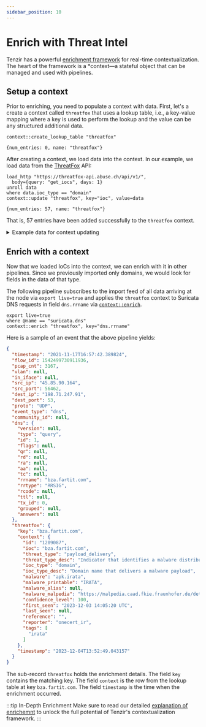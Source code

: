 ```yaml
---
sidebar_position: 10
---
```


# Enrich with Threat Intel

Tenzir has a powerful [enrichment framework](../../enrichment/README.md) for
real-time contextualization. The heart of the framework is a *context—a stateful
object that can be managed and used with pipelines.

## Setup a context

Prior to enriching, you need to populate a context with data. First, let's a
create a context called `threatfox` that uses a lookup table, i.e., a key-value
mapping where a key is used to perform the lookup and the value can be any
structured additional data.

```tql
context::create_lookup_table "threatfox"
```

```tql
{num_entries: 0, name: "threatfox"}
```

After creating a context, we load data into the context. In our example, we load
data from the [ThreatFox](https://threatfox.abuse.ch/) API:

```tql
load_http "https://threatfox-api.abuse.ch/api/v1/",
  body={query: "get_iocs", days: 1}
unroll data
where data.ioc_type == "domain"
context::update "threatfox", key="ioc", value=data
```

```tql
{num_entries: 57, name: "threatfox"}
```

That is, 57 entries have been added successfully to the `threatfox` context.

<details>
<summary>Example data for context updating</summary>

If we replace `context::update` in the above pipeline with `head 5`, we get
output similar to the following, depending on the current state of the API:

```json
{
  "id": "1213056",
  "ioc": "deletefateoow.pw",
  "threat_type": "botnet_cc",
  "threat_type_desc": "Indicator that identifies a botnet command&control server (C&C)",
  "ioc_type": "domain",
  "ioc_type_desc": "Domain that is used for botnet Command&control (C&C)",
  "malware": "win.lumma",
  "malware_printable": "Lumma Stealer",
  "malware_alias": "LummaC2 Stealer",
  "malware_malpedia": "https://malpedia.caad.fkie.fraunhofer.de/details/win.lumma",
  "confidence_level": 75,
  "first_seen": "2023-12-15 15:31:00 UTC",
  "last_seen": null,
  "reference": "",
  "reporter": "stoerchl",
  "tags": [
    "LummaStealer"
  ]
}
{
  "id": "1213057",
  "ioc": "perceivedomerusp.pw",
  "threat_type": "botnet_cc",
  "threat_type_desc": "Indicator that identifies a botnet command&control server (C&C)",
  "ioc_type": "domain",
  "ioc_type_desc": "Domain that is used for botnet Command&control (C&C)",
  "malware": "win.lumma",
  "malware_printable": "Lumma Stealer",
  "malware_alias": "LummaC2 Stealer",
  "malware_malpedia": "https://malpedia.caad.fkie.fraunhofer.de/details/win.lumma",
  "confidence_level": 75,
  "first_seen": "2023-12-15 15:31:00 UTC",
  "last_seen": null,
  "reference": "",
  "reporter": "stoerchl",
  "tags": [
    "LummaStealer"
  ]
}
{
  "id": "1213058",
  "ioc": "showerreigerniop.pw",
  "threat_type": "botnet_cc",
  "threat_type_desc": "Indicator that identifies a botnet command&control server (C&C)",
  "ioc_type": "domain",
  "ioc_type_desc": "Domain that is used for botnet Command&control (C&C)",
  "malware": "win.lumma",
  "malware_printable": "Lumma Stealer",
  "malware_alias": "LummaC2 Stealer",
  "malware_malpedia": "https://malpedia.caad.fkie.fraunhofer.de/details/win.lumma",
  "confidence_level": 75,
  "first_seen": "2023-12-15 15:31:00 UTC",
  "last_seen": null,
  "reference": "",
  "reporter": "stoerchl",
  "tags": [
    "LummaStealer"
  ]
}
{
  "id": "1213059",
  "ioc": "fortunedomerussea.pw",
  "threat_type": "botnet_cc",
  "threat_type_desc": "Indicator that identifies a botnet command&control server (C&C)",
  "ioc_type": "domain",
  "ioc_type_desc": "Domain that is used for botnet Command&control (C&C)",
  "malware": "win.lumma",
  "malware_printable": "Lumma Stealer",
  "malware_alias": "LummaC2 Stealer",
  "malware_malpedia": "https://malpedia.caad.fkie.fraunhofer.de/details/win.lumma",
  "confidence_level": 75,
  "first_seen": "2023-12-15 15:31:00 UTC",
  "last_seen": null,
  "reference": "",
  "reporter": "stoerchl",
  "tags": [
    "LummaStealer"
  ]
}
{
  "id": "1213060",
  "ioc": "offerdelicateros.pw",
  "threat_type": "botnet_cc",
  "threat_type_desc": "Indicator that identifies a botnet command&control server (C&C)",
  "ioc_type": "domain",
  "ioc_type_desc": "Domain that is used for botnet Command&control (C&C)",
  "malware": "win.lumma",
  "malware_printable": "Lumma Stealer",
  "malware_alias": "LummaC2 Stealer",
  "malware_malpedia": "https://malpedia.caad.fkie.fraunhofer.de/details/win.lumma",
  "confidence_level": 75,
  "first_seen": "2023-12-15 15:31:00 UTC",
  "last_seen": null,
  "reference": "",
  "reporter": "stoerchl",
  "tags": [
    "LummaStealer"
  ]
}
```

</details>

## Enrich with a context

Now that we loaded IoCs into the context, we can enrich with it in other
pipelines. Since we previously imported only domains, we would look for fields
in the data of that type.

The following pipeline subscribes to the import feed of all data arriving at the
node via `export live=true` and applies the `threatfox` context to Suricata DNS
requests in field `dns.rrname` via
[`context::enrich`](../../tql2/operators/context/enrich.md).

```tql
export live=true
where @name == "suricata.dns"
context::enrich "threatfox", key="dns.rrname"
```

Here is a sample of an event that the above pipeline yields:

```json
{
  "timestamp": "2021-11-17T16:57:42.389824",
  "flow_id": 1542499730911936,
  "pcap_cnt": 3167,
  "vlan": null,
  "in_iface": null,
  "src_ip": "45.85.90.164",
  "src_port": 56462,
  "dest_ip": "198.71.247.91",
  "dest_port": 53,
  "proto": "UDP",
  "event_type": "dns",
  "community_id": null,
  "dns": {
    "version": null,
    "type": "query",
    "id": 1,
    "flags": null,
    "qr": null,
    "rd": null,
    "ra": null,
    "aa": null,
    "tc": null,
    "rrname": "bza.fartit.com",
    "rrtype": "RRSIG",
    "rcode": null,
    "ttl": null,
    "tx_id": 0,
    "grouped": null,
    "answers": null
  },
  "threatfox": {
    "key": "bza.fartit.com",
    "context": {
      "id": "1209087",
      "ioc": "bza.fartit.com",
      "threat_type": "payload_delivery",
      "threat_type_desc": "Indicator that identifies a malware distribution server (payload delivery)",
      "ioc_type": "domain",
      "ioc_type_desc": "Domain name that delivers a malware payload",
      "malware": "apk.irata",
      "malware_printable": "IRATA",
      "malware_alias": null,
      "malware_malpedia": "https://malpedia.caad.fkie.fraunhofer.de/details/apk.irata",
      "confidence_level": 100,
      "first_seen": "2023-12-03 14:05:20 UTC",
      "last_seen": null,
      "reference": "",
      "reporter": "onecert_ir",
      "tags": [
        "irata"
      ]
    },
    "timestamp": "2023-12-04T13:52:49.043157"
  }
}
```

The sub-record `threatfox` holds the enrichment details. The field `key`
contains the matching key. The field `context` is the row from the lookup table
at key `bza.fartit.com`. The field `timestamp` is the time when the enrichment
occurred.

:::tip In-Depth Enrichment
Make sure to read our detailed [explanation of
enrichemnt](../../enrichment/README.md) to unlock the full potential of Tenzir's
contextualization framework.
:::
